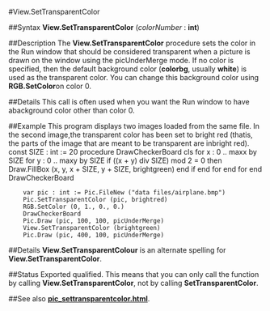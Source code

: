 
#View.SetTransparentColor

##Syntax
**View.SetTransparentColor** (*colorNumber* : **int**)

##Description
The **View.SetTransparentColor** procedure sets the color in the Run window that should be considered transparent when a picture is drawn on the window using the picUnderMerge mode. If no color is specified, then the default background color (**colorbg**, usually **white**) is used as the transparent color. You can change this background color using **RGB.SetColor**on color 0.

##Details
This call is often used when you want the Run window to have abackground color other than color 0.

##Example
This program displays two images loaded from the same file. In the second image,the transparent color has been set to bright red (thatis, the parts of the image that are meant to be transparent are inbright red).
        const SIZE : int := 20
        procedure DrawCheckerBoard
            cls
            for x : 0 .. maxx by SIZE
                for y : 0 .. maxy by SIZE
                    if ((x + y) div SIZE) mod 2 = 0 then
                        Draw.FillBox (x, y, x + SIZE, y + SIZE, brightgreen)
                    end if
                end for
            end for
        end DrawCheckerBoard

        var pic : int := Pic.FileNew ("data files/airplane.bmp")
        Pic.SetTransparentColor (pic, brightred)
        RGB.SetColor (0, 1., 0., 0.)
        DrawCheckerBoard
        Pic.Draw (pic, 100, 100, picUnderMerge)
        View.SetTransparentColor (brightgreen)
        Pic.Draw (pic, 400, 100, picUnderMerge)
##Details
**View.SetTransparentColour** is an alternate spelling for **View.SetTransparentColor**.

##Status
Exported qualified.
This means that you can only call the function by calling **View.SetTransparentColor**, not by calling **SetTransparentColor**.

##See also
**[pic_settransparentcolor.html](Pic.SetTransparentColor)**.

